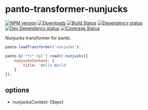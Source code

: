 # panto-transformer-nunjucks
[![NPM version][npm-image]][npm-url] [![Downloads][downloads-image]][npm-url] [![Build Status][travis-image]][travis-url] [![Dependency status][david-dm-image]][david-dm-url] [![Dev Dependency status][david-dm-dev-image]][david-dm-dev-url] [![Coverage Status][coveralls-image]][coveralls-url]

Nunjucks transformer for panto.

```js
panto.loadTransformer('nunjucks');

panto.$('**/*.tpl').read().nunjucks({
    nunjucksContext: {
        title: 'Hello World'
    }
});
```

## options
 - nunjucksContext: Object

[npm-url]: https://npmjs.org/package/panto-transformer-nunjucks
[downloads-image]: http://img.shields.io/npm/dm/panto-transformer-nunjucks.svg
[npm-image]: http://img.shields.io/npm/v/panto-transformer-nunjucks.svg
[travis-url]: https://travis-ci.org/pantojs/panto-transformer-nunjucks
[travis-image]: http://img.shields.io/travis/pantojs/panto-transformer-nunjucks.svg
[david-dm-url]:https://david-dm.org/pantojs/panto-transformer-nunjucks
[david-dm-image]:https://david-dm.org/pantojs/panto-transformer-nunjucks.svg
[david-dm-dev-url]:https://david-dm.org/pantojs/panto-transformer-nunjucks#type=dev
[david-dm-dev-image]:https://david-dm.org/pantojs/panto-transformer-nunjucks/dev-status.svg
[coveralls-image]:https://coveralls.io/repos/github/pantojs/panto-transformer-nunjucks/badge.svg?branch=master
[coveralls-url]:https://coveralls.io/github/pantojs/panto-transformer-nunjucks?branch=master

